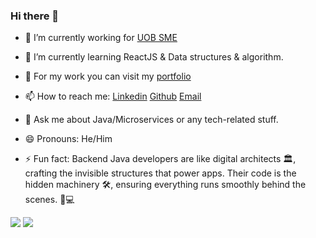 ### Hi there 👋

- 🔭 I’m currently working for [UOB SME](https://www.uob.com.sg/business/index.page)
- 🌱 I’m currently learning ReactJS & Data structures & algorithm.
- 💼 For my work you can visit my [portfolio](https://github.com/pankajjangid/Portfolio)
- 📫 How to reach me:
    [Linkedin](www.linkedin.com/in/sourav-paul-9603a01b8/)
    [Github](https://github.com/paulSourav1006)
    [Email](sourabhpaul206@gmail.com)
   
- 💬 Ask me about Java/Microservices or any tech-related stuff.
- 😄 Pronouns: He/Him
- ⚡ Fun fact: Backend Java developers are like digital architects 🏛️, crafting the invisible structures that power apps. Their code is the hidden machinery 🛠️, ensuring everything runs smoothly behind the scenes. 🌟💻

<img src="https://github-readme-stats.vercel.app/api?username=paulSourav1006&&show_icons=true&title_color=00b7c2&icon_color=00b7c2&text_color=81b214&bg_color=1a1a2e"> <img src="https://github-readme-stats.vercel.app/api/top-langs/?username=paulSourav1006&layout=compact">



